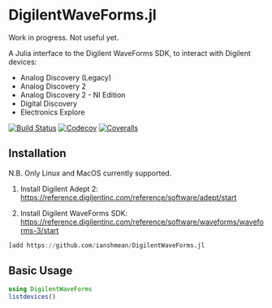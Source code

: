 # DigilentWaveForms.jl

Work in progress. Not useful yet.

A Julia interface to the Digilent WaveForms SDK, to interact with Digilent devices:
- Analog Discovery (Legacy)
- Analog Discovery 2
- Analog Discovery 2 - NI Edition
- Digital Discovery
- Electronics Explore


[![Build Status](https://travis-ci.com/ianshmean/DigilentWaveForms.jl.svg?branch=master)](https://travis-ci.com/ianshmean/DigilentWaveForms.jl)
[![Codecov](https://codecov.io/gh/ianshmean/DigilentWaveForms.jl/branch/master/graph/badge.svg)](https://codecov.io/gh/ianshmean/DigilentWaveForms.jl)
[![Coveralls](https://coveralls.io/repos/github/ianshmean/DigilentWaveForms.jl/badge.svg?branch=master)](https://coveralls.io/github/ianshmean/DigilentWaveForms.jl?branch=master)


## Installation

N.B. Only Linux and MacOS currently supported.

1. Install Digilent Adept 2: https://reference.digilentinc.com/reference/software/adept/start

2. Install Digilent WaveForms SDK: https://reference.digilentinc.com/reference/software/waveforms/waveforms-3/start

```julia
]add https://github.com/ianshmean/DigilentWaveForms.jl
```

## Basic Usage

```julia
using DigilentWaveForms
listdevices()
```
